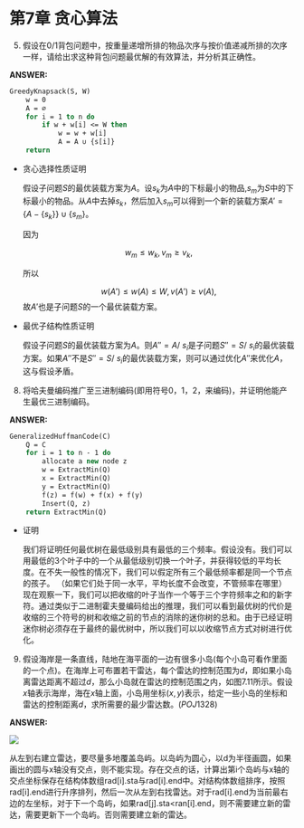 # 第7章 贪心算法

5. 假设在$0/1$背包问题中，按重量递增所排的物品次序与按价值递减所排的次序一样，请给出求这种背包问题最优解的有效算法，并分析其正确性。

**ANSWER:**

~~~vb
GreedyKnapsack(S, W)
    w = 0
    A = ∅
    for i = 1 to n do
        if w + w[i] <= W then
            w = w + w[i]
            A = A ∪ {s[i]}
    return
~~~

- 贪心选择性质证明

  假设子问题$S$的最优装载方案为$A$。设$s_k$为$A$中的下标最小的物品,$s_m$为$S$中的下标最小的物品。从$A$中去掉$s_k$，然后加入$s_{m}$可以得到一个新的装载方案$A'=\{A-\{s_k\}\}\cup\{s_m\}$。

  因为

  $$w_m\leq w_k,v_m\geq v_k,$$

  所以

  $$w(A')\leq w(A) \leq W, v(A')\geq v(A),$$
  故$A'$也是子问题$S$的一个最优装载方案。

- 最优子结构性质证明

  假设子问题$S$的最优装载方案为$A$。则$A''=A /\ s_i$是子问题$S''=S /\ s_i$的最优装载方案。如果$A''$不是$S''=S /\ s_i$的最优装载方案，则可以通过优化$A''$来优化$A$，这与假设矛盾。


8. 将哈夫曼编码推广至三进制编码(即用符号$0$，$1$，$2$，来编码)，并证明他能产生最优三进制编码。

**ANSWER:**

~~~vb
GeneralizedHuffmanCode(C)
    Q = C
    for i = 1 to n - 1 do
        allocate a new node z
        w = ExtractMin(Q)
        x = ExtractMin(Q)
        y = ExtractMin(Q)
        f(z) = f(w) + f(x) + f(y)
        Insert(Q, z)
    return ExtractMin(Q)
~~~

- 证明

  我们将证明任何最优树在最低级别具有最低的三个频率。假设没有。我们可以用最低的3个叶子中的一个从最低级别切换一个叶子，并获得较低的平均长度。在不失一般性的情况下，我们可以假定所有三个最低频率都是同一个节点的孩子。 （如果它们处于同一水平，平均长度不会改变，不管频率在哪里）
  现在观察一下，我们可以把收缩的叶子当作一个等于三个字符频率之和的新字符。通过类似于二进制霍夫曼编码给出的推理，我们可以看到最优树的代价是收缩的三个符号的树和收缩之前的节点的消除的迷你树的总和。由于已经证明迷你树必须存在于最终的最优树中，所以我们可以以收缩节点方式对树进行优化。

9. 假设海岸是一条直线，陆地在海平面的一边有很多小岛(每个小岛可看作里面的一个点)。在海岸上可布置若干雷达，每个雷达的控制范围为$d$，即如果小岛离雷达距离不超过$d$，那么小岛就在雷达的控制范围之内，如图$7.11$所示。假设$x$轴表示海岸，海在$x$轴上面，小岛用坐标$(x, y)$表示，给定一些小岛的坐标和雷达的控制距离$d$，求所需要的最少雷达数。$(POJ1328)$

**ANSWER:**

![](/home/bigding/Code/algorithm-design-and-analysis-homework/ch-07/ch-07-00.jpg)

从左到右建立雷达，要尽量多地覆盖岛屿。以岛屿为圆心，以d为半径画圆，如果画出的圆与x轴没有交点，则不能实现。存在交点的话，计算出第i个岛屿与x轴的交点坐标保存在结构体数组rad[i].sta与rad[i].end中。对结构体数组排序，按照rad[i].end进行升序排列，然后一次从左到右找雷达。对于rad[i].end为当前最右边的左坐标，对于下一个岛屿，如果rad[j].sta<ran[i].end，则不需要建立新的雷达，需要更新下一个岛屿。否则需要建立新的雷达。